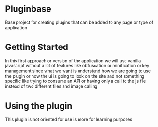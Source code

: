# Pluginbase
Base project for creating plugins that can be added to any page or type of application

# Getting Started
In this first approach or version of the application we will use vanilla javascript without a lot of features like obfuscation or minification or key management since what we want is understand how we are going to use the plugin or how the ui is going to look on the site and not something specific like trying to consume an API or having only a call to the js file instead of two different files and image calling

# Using the plugin
This plugin is not oriented for use is more for learning purposes